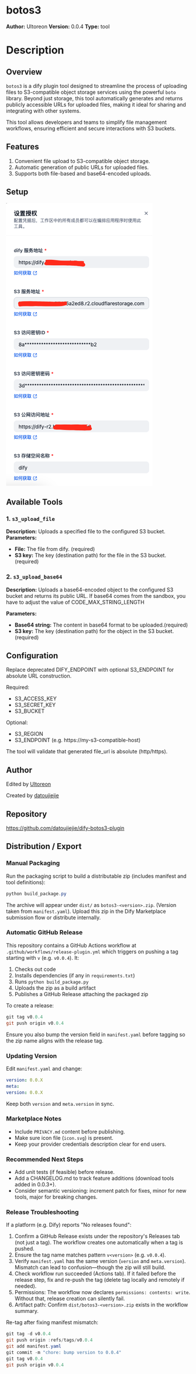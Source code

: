 # botos3

**Author:**  Ultoreon
**Version:** 0.0.4
**Type:** tool

# Description

## Overview

`botos3` is a dify plugin tool designed to streamline the process of uploading files to S3-compatible object storage services using the powerful `boto` library. Beyond just storage, this tool automatically generates and returns publicly accessible URLs for uploaded files, making it ideal for sharing and integrating with other systems.

This tool allows developers and teams to simplify file management workflows, ensuring efficient and secure interactions with S3 buckets.

## Features

1. Convenient file upload to S3-compatible object storage.
2. Automatic generation of public URLs for uploaded files.
3. Supports both file-based and base64-encoded uploads.

## Setup

![](./_assets/setup.png)

## Available Tools

### 1. `s3_upload_file`

**Description:** Uploads a specified file to the configured S3 bucket.
**Parameters:**

- **File:** The file from dify. (required)
- **S3 key:** The key (destination path) for the file in the S3 bucket. (required)



### 2. `s3_upload_base64`

**Description:** Uploads a base64-encoded object to the configured S3 bucket and returns its public URL. 
If base64 comes from the sandbox, you have to adjust the value of CODE_MAX_STRING_LENGTH

**Parameters:**

- **Base64 string:** The content in base64 format to be uploaded.(required)
- **S3 key:** The key (destination path) for the object in the S3 bucket.(required)

## Configuration

Replace deprecated DIFY_ENDPOINT with optional S3_ENDPOINT for absolute URL construction.

Required:
- S3_ACCESS_KEY
- S3_SECRET_KEY
- S3_BUCKET

Optional:
- S3_REGION
- S3_ENDPOINT (e.g. https://my-s3-compatible-host)

The tool will validate that generated file_url is absolute (http/https).

## Author

Edited by [Ultoreon](https://github.com/Ultoreon)

Created by [datoujiejie](https://github.com/datoujiejie)

## Repository


https://github.com/datoujiejie/dify-botos3-plugin

## Distribution / Export

### Manual Packaging

Run the packaging script to build a distributable zip (includes manifest and tool definitions):

```powershell
python build_package.py
```

The archive will appear under `dist/` as `botos3-<version>.zip`. (Version taken from `manifest.yaml`). Upload this zip in the Dify Marketplace submission flow or distribute internally.

### Automatic GitHub Release

This repository contains a GitHub Actions workflow at `.github/workflows/release-plugin.yml` which triggers on pushing a tag starting with `v` (e.g. `v0.0.4`). It:

1. Checks out code
2. Installs dependencies (if any in `requirements.txt`)
3. Runs `python build_package.py`
4. Uploads the zip as a build artifact
5. Publishes a GitHub Release attaching the packaged zip

To create a release:

```powershell
git tag v0.0.4
git push origin v0.0.4
```

Ensure you also bump the version field in `manifest.yaml` before tagging so the zip name aligns with the release tag.

### Updating Version

Edit `manifest.yaml` and change:

```yaml
version: 0.0.X
meta:
version: 0.0.X
```

Keep both `version` and `meta.version` in sync.

### Marketplace Notes

- Include `PRIVACY.md` content before publishing.
- Make sure icon file (`icon.svg`) is present.
- Keep your provider credentials description clear for end users.

### Recommended Next Steps

- Add unit tests (if feasible) before release.
- Add a CHANGELOG.md to track feature additions (download tools added in 0.0.3+).
- Consider semantic versioning: increment patch for fixes, minor for new tools, major for breaking changes.

### Release Troubleshooting

If a platform (e.g. Dify) reports "No releases found":

1. Confirm a GitHub Release exists under the repository's Releases tab (not just a tag). The workflow creates one automatically when a tag is pushed.
2. Ensure the tag name matches pattern `v<version>` (e.g. `v0.0.4`).
3. Verify `manifest.yaml` has the same version (`version` and `meta.version`). Mismatch can lead to confusion—though the zip will still build.
4. Check workflow run succeeded (Actions tab). If it failed before the release step, fix and re-push the tag (delete tag locally and remotely if needed).
5. Permissions: The workflow now declares `permissions: contents: write`. Without that, release creation can silently fail.
6. Artifact path: Confirm `dist/botos3-<version>.zip` exists in the workflow summary.

Re-tag after fixing manifest mismatch:

```powershell
git tag -d v0.0.4
git push origin :refs/tags/v0.0.4
git add manifest.yaml
git commit -m "chore: bump version to 0.0.4"
git tag v0.0.4
git push origin v0.0.4
```



